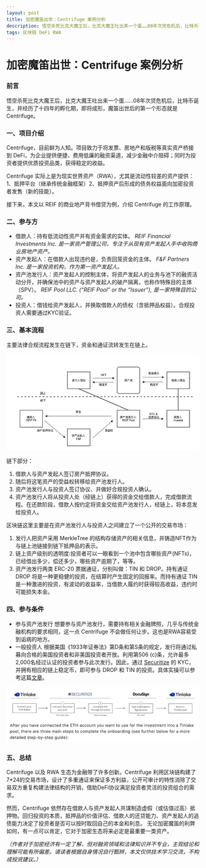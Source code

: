 ```yaml
---
layout: post
title: 加密魔笛出世：Centrifuge 案例分析
description: 悟空杀死比克大魔王后，比克大魔王吐出来一个蛋……08年次贷危机后，比特币诞生，并经历了十三年的孵化期，即将成形，魔笛出世后的第一个形态就是 Centrifuge。
tags: 区块链 DeFi RWA
---
```


# 加密魔笛出世：Centrifuge 案例分析

### 前言
悟空杀死比克大魔王后，比克大魔王吐出来一个蛋……08年次贷危机后，比特币诞生，并经历了十四年的孵化期，即将成形，魔笛出世后的第一个形态就是 Centrifuge。

### 一、项目介绍
Centrifuge，目前鲜为人知。项目致力于将发票、房地产和版税等真实资产桥接到 DeFi，为企业提供便捷、费用低廉的融资渠道，减少金融中介阻碍；同时为投资者提供优质投资品类，获得稳定的收益。

Centrifuge 实际上是为现实世界资产（RWA），尤其是流动性较差的资产提供：1、抵押平台（继承传统金融框架）2、抵押资产后形成的债务权益面向加密投资者发售（新的技能）。

接下来，本文以 REIF 的商业地产背书借贷为例，介绍 Centrifuge 的工作原理。

### 二、参与方
* 借款人：持有低流动性资产并有资金需求的实体。
*REIF Financial Investments Inc. 是一家资产管理公司，专注于从现有资产发起人手中收购商业房地产资产。*
* 资产发起人：在借款人出现违约是，负责回笼资金的主体。
*F&F Partners Inc. 是一家投资机构，作为第一资产发起人。*
* 资产池发行人：资产发起人的控制主体，将资产发起人的业务与池下的融资活动分开，并确保池中的资产与资产发起人的破产隔离，也称作特殊目的主体（SPV）。
*REIF Pool LLC. (“REIF Pool” or the “Issuer”), 是一家特殊目的公司。*
* 投资人：借钱给资产发起人，并换取借款人的债权（含抵押品权益）。合规投资人需要通过KYC验证。

### 三、基本流程
主要法律合规流程发生在链下，资金和通证流转发生在链上。

![workflow](/images/posts/centrifuge_case/workflow.png)

链下部分：
1. 借款人与资产发起人签订房产抵押协议。
2. 随后将这笔资产的受益权转移给资产池发行人。
3. 资产池发行人与投资人签订协议、并做好合规投资人确认。
4. 资产池发行人将从投资人处（经链上）获得的资金交给借款人，完成借款流程。在还款阶段，借款人按约定将资金交给资产池发行人，经链上，将本息发给投资人。

区块链这里主要是在资产池发行人与投资人之间建立了一个公开的交易市场：
1. 发行人把资产采用 MerkleTree 的结构存储资产的相关信息，并铸造NFT作为与链上池链接到链下抵押品的表示。
2. 链上资产级别的透明度:投资者可以一眼看到一个池中包含哪些资产(NFTs)，已经借出多少，偿还多少，哪些资产逾期了，等等。
3. 资产池发行两类 ERC-20 票据通证，分别叫做：TIN 和 DROP。持有通证 DROP 将是一种更稳健的投资，在结算时产生固定的回报率。而持有通证 TIN 是一种激进的投资，有波动的收益率，当借款人履约时获得较高收益，违约时可能损失本金。

### 四、参与条件
* 参与资产池发行
想要参与资产池发行，需要持有相关金融牌照，几乎与传统金融机构的要求相同，这一点 Centrifuge 不会做任何让步。这也是RWA容易受到诟病的地方。
* 一般投资人
根据美国《1933年证券法》第D条和第S条的规定，发行将通过私募向合格的美国投资者和非美国投资者开放。利用第506 (c)条，允许最多2,000名经过认证的投资者参与此次发行。因此，通过 [Securitize](Securitize.io) 的 KYC，并拥有相应的链上稳定币，即可参与 DROP 和 TIN 的投资。具体实操可以参考这篇[文章](https://medium.com/centrifuge/a-dive-into-tinlakes-new-investor-onboarding-flow-838ad22cd71c)。

![registry](/images/posts/centrifuge_case/registry.png)

### 五、总结
Centrifuge 以及 RWA 生态为金融带了许多创新。Centrifuge 利用区块链构建了7*24的交易市场，设计了多重通证来保证多方利益，公开可审计的特性消除了交易双方重复构建法律结构的开销，借助DeFi协议满足投资者灵活的投资组合的需求。

然而，Centrifuge 依然存在借款人与资产发起人共谋制造虚假（或估值过高）抵押物。回归投资的本质，抵押品的价值评估、借款人的还贷能力、资产发起人的追债能力决定了投资者是否可以按时取回自己的本金和利息。
无论加密魔笛的利弊如何，有一点可以肯定，它对于加密生态将来必定是最重要一类资产。

*（作者对于加密经济有一定了解，但对融资领域和法律知识并不专业，主观结论和理解可能有所偏差。请读者根据自身情况自行甄辨，本文仅供技术学习交流，不构成投资建议。）*
